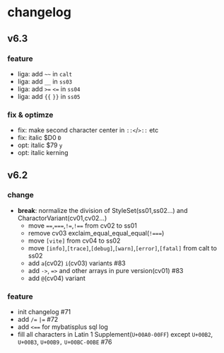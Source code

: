 # changelog

## v6.3

### feature

- liga: add `~~` in `calt`
- liga: add `__` in `ss03`
- liga: add `>=` `<=` in `ss04`
- liga: add `{{` `}}` in `ss05`

### fix & optimze

- fix: make second character center in `::<`/`>::` etc
- fix: italic $D0 `Đ`
- opt: italic $79 `y`
- opt: italic kerning

## v6.2

### change

- **break**: normalize the division of StyleSet(ss01,ss02...) and CharactorVariant(cv01,cv02...)
  - move `==`,`===`,`!=`,`!==` from cv02 to ss01
  - remove cv03 exclaim_equal_equal_equal(`!===`)
  - move `[vite]` from cv04 to ss02
  - move `[info]`,`[trace]`,`[debug]`,`[warn]`,`[error]`,`[fatal]` from calt to ss02
  - add `a`(cv02) `i`(cv03) variants #83
  - add `->`, `=>` and other arrays in pure version(cv01) #83
  - add `@`(cv04) variant

### feature

- init changelog #71
- add `/=` `|=` #72
- add `<==` for mybatisplus sql log
- fill all characters in Latin 1 Supplement(`U+00A0-00FF`) except `U+00B2`, `U+00B3`, `U+00B9,` `U+00BC-00BE` #76

